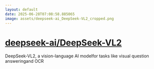 ```yaml
---
layout: default
date: 2025-06-28T07:08:58.885065
image: assets/deepseek-ai_DeepSeek-VL2_cropped.png
---
```


# [deepseek-ai/DeepSeek-VL2](https://github.com/deepseek-ai/DeepSeek-VL2)

DeepSeek-VL2, a vision-language AI modelfor tasks like visual question answeringand OCR
